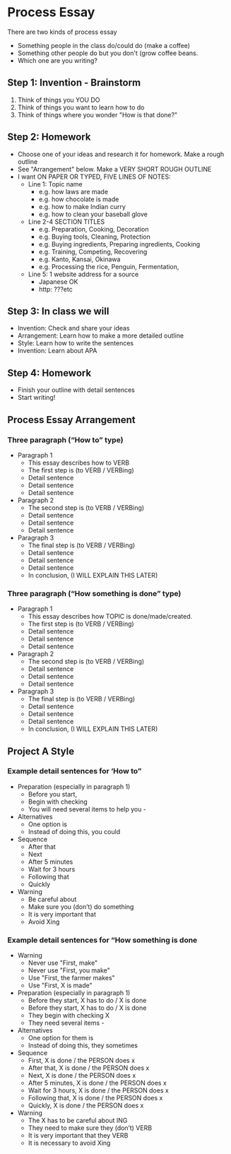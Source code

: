 # Process Essay 

There are two kinds of process essay

* Something people in the class do/could do (make a coffee)
* Something other people do but you don't (grow coffee beans. 
* Which one are you writing?

## Step 1: Invention - Brainstorm
1) Think of things you YOU DO
2) Think of things you want to learn how to do
3) Think of things where you wonder "How is that done?"

## Step 2: Homework 
* Choose one of your ideas and research it for homework. Make a rough outline
* See "Arrangement" below. Make a VERY SHORT ROUGH OUTLINE
* I want ON PAPER OR TYPED, FIVE LINES OF NOTES:
    * Line 1: Topic name 
        * e.g. how laws are made
        * e.g. how chocolate is made
        * e.g. how to make Indian curry
        * e.g. how to clean your baseball glove
    * Line 2-4 SECTION TITLES
        * e.g. Preparation, Cooking, Decoration
        * e.g. Buying tools, Cleaning, Protection
        * e.g. Buying ingredients, Preparing ingredients, Cooking
        * e.g. Training, Competing, Recovering
        * e.g. Kanto, Kansai, Okinawa
        * e.g. Processing the rice, Penguin, Fermentation, 
    * Line 5: 1 website address for a source
        * Japanese OK
        * http: ???etc 

## Step 3: In class we will 
* Invention: Check and share your ideas
* Arrangement: Learn how to make a more detailed outline
* Style: Learn how to write the sentences
* Invention: Learn about APA

## Step 4: Homework 
* Finish your outline with detail sentences
* Start writing! 


## Process Essay Arrangement 
### Three paragraph  (“How to” type)
    
* Paragraph 1
    * This essay describes how to VERB
    * The first step is (to VERB / VERBing)
    * Detail sentence 
    * Detail sentence
    * Detail sentence
* Paragraph 2
    * The second step is  (to VERB / VERBing)
    * Detail sentence
    * Detail sentence
    * Detail sentence
* Paragraph 3
    * The final step is   (to VERB / VERBing)
    * Detail sentence
    * Detail sentence
    * Detail sentence
    * In conclusion, (I WILL EXPLAIN THIS LATER)

### Three paragraph (“How something is done” type)
* Paragraph 1
    * This essay describes how TOPIC is done/made/created.
    * The first step is (to VERB / VERBing)
    * Detail sentence
    * Detail sentence
    * Detail sentence
* Paragraph 2
    * The second step is (to VERB / VERBing)
    * Detail sentence
    * Detail sentence
    * Detail sentence
* Paragraph 3
    * The final step is   (to VERB / VERBing)
    * Detail sentence
    * Detail sentence
    * Detail sentence
    * In conclusion, (I WILL EXPLAIN THIS LATER)

## Project A Style

### Example detail sentences for ‘How to”

* Preparation  (especially in paragraph 1)
    * Before you start, 
    * Begin with checking
    * You will need several items to help you - 
* Alternatives
    * One option is 
    * Instead of doing this, you could 
* Sequence
    * After that
    * Next
    * After 5 minutes
    * Wait for 3 hours
    * Following that
    * Quickly 
* Warning 
    * Be careful about
    * Make sure you (don’t) do something
    * It is very important that
    * Avoid Xing 


### Example detail sentences for “How something is done

* Warning
    * Never use "First, make"
    * Never use "First, you make"
    * Use "First, the farmer makes"
    * Use "First, X is made"
* Preparation  (especially in paragraph 1)
    * Before they start, X has to do / X is done 
    * Before they start, X has to do / X is done
    * They begin with checking X
    * They need several items - 
* Alternatives
    * One option for them is 
    * Instead of doing this, they sometimes 
* Sequence
    * First, X is done / the PERSON does x
    * After that, X is done / the PERSON does x
    * Next, X is done / the PERSON does x
    * After 5 minutes, X is done / the PERSON does x
    * Wait for 3 hours, X is done / the PERSON does x
    * Following that, X is done / the PERSON does x
    * Quickly, X is done / the PERSON does x
* Warning 
    * The X has to be careful about ING
    * They need to make sure they (don’t) VERB
    * It is very important that they VERB
    * It is necessary to avoid Xing 